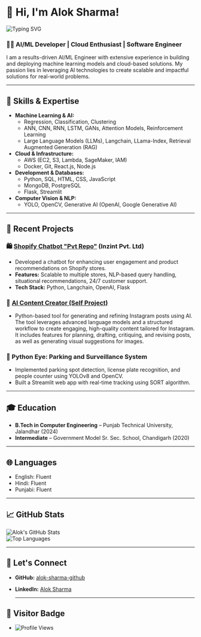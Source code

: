# 👋 Hi, I'm Alok Sharma!  

![Typing SVG](https://readme-typing-svg.demolab.com?font=Fira+Code&size=24&pause=1000&color=F70000&width=435&lines=AI%2FML+Engineer+%7C+Cloud+Enthusiast)
### 🧑‍💻 AI/ML Developer | Cloud Enthusiast | Software Engineer  

I am a results-driven AI/ML Engineer with extensive experience in building and deploying machine learning models and cloud-based solutions. My passion lies in leveraging AI technologies to create scalable and impactful solutions for real-world problems.

---

## 🔧 Skills & Expertise  
- **Machine Learning & AI:**  
  - Regression, Classification, Clustering  
  - ANN, CNN, RNN, LSTM, GANs, Attention Models, Reinforcement Learning  
  - Large Language Models (LLMs), Langchain, LLama-Index, Retrieval Augmented Generation (RAG)  
- **Cloud & Infrastructure:**  
  - AWS (EC2, S3, Lambda, SageMaker, IAM)  
  - Docker, Git, React.js, Node.js  
- **Development & Databases:**  
  - Python, SQL, HTML, CSS, JavaScript  
  - MongoDB, PostgreSQL  
  - Flask, Streamlit  
- **Computer Vision & NLP:**  
  - YOLO, OpenCV, Generative AI (OpenAI, Google Generative AI)  

---

## 💼 Recent Projects  

### 🛍️ [Shopify Chatbot "Pvt Repo"](https://inzint.com) (Inzint Pvt. Ltd)  
- Developed a chatbot for enhancing user engagement and product recommendations on Shopify stores.  
- **Features:** Scalable to multiple stores, NLP-based query handling, situational recommendations, 24/7 customer support.  
- **Tech Stack:** Python, Langchain, OpenAI, Flask  

### 🤟 [AI Content Creator (Self Project)](https://github.com/alok-sharma-github/AI-Post-Content-Creator)  
- Python-based tool for generating and refining Instagram posts using AI. The tool leverages advanced language models and a structured workflow to create engaging, high-quality content tailored for Instagram. It includes features for planning, drafting, critiquing, and revising posts, as well as generating visual suggestions for images. 

### 🚗 Python Eye: Parking and Surveillance System
- Implemented parking spot detection, license plate recognition, and people counter using YOLOv8 and OpenCV.  
- Built a Streamlit web app with real-time tracking using SORT algorithm.  

---

## 🎓 Education  
- **B.Tech in Computer Engineering** – Punjab Technical University, Jalandhar (2024)  
- **Intermediate** – Government Model Sr. Sec. School, Chandigarh (2020)  

---

## 🌐 Languages  
- English: Fluent  
- Hindi: Fluent  
- Punjabi: Fluent  

---

## 📈 GitHub Stats  
![Alok's GitHub Stats](https://github-readme-stats.vercel.app/api?username=alok-sharma-github&show_icons=true&theme=radical)  
![Top Languages](https://github-readme-stats.vercel.app/api/top-langs/?username=alok-sharma-github&layout=compact&theme=radical)  

---

## 🔗 Let's Connect  
- **GitHub:** [alok-sharma-github](https://github.com/alok-sharma-github)  
- **LinkedIn:** [Alok Sharma](https://www.linkedin.com/in/alok-sharma-connect/)

  ---

## 🔗 Visitor Badge
- ![Profile Views](https://komarev.com/ghpvc/?username=alok-sharma-github&style=flat-square&color=blue)




